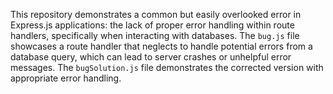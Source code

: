 This repository demonstrates a common but easily overlooked error in Express.js applications: the lack of proper error handling within route handlers, specifically when interacting with databases.  The `bug.js` file showcases a route handler that neglects to handle potential errors from a database query, which can lead to server crashes or unhelpful error messages.  The `bugSolution.js` file demonstrates the corrected version with appropriate error handling.